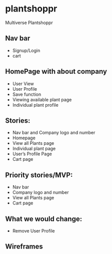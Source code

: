 # plantshoppr
Multiverse Plantshoppr


## Nav bar
- Signup/Login
- cart 

## HomePage with about company

- User View
- User Profile
- Save function
- Viewing available plant page
- Individual plant profile

## Stories:
- Nav bar and Company logo and number
- Homepage
- View all Plants page
- Individual plant page
- User’s Profile Page
- Cart page

## Priority stories/MVP:
- Nav bar
- Company logo and number
- View all Plants page
- Cart page

## What we would change:
- Remove User Profile


## Wireframes 
